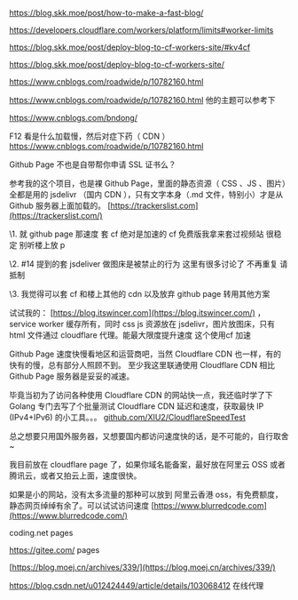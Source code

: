 https://blog.skk.moe/post/how-to-make-a-fast-blog/

https://developers.cloudflare.com/workers/platform/limits#worker-limits

https://blog.skk.moe/post/deploy-blog-to-cf-workers-site/#kv4cf

https://blog.skk.moe/post/deploy-blog-to-cf-workers-site/

https://www.cnblogs.com/roadwide/p/10782160.html

https://www.cnblogs.com/roadwide/p/10782160.html 他的主题可以参考下

https://www.cnblogs.com/bndong/

F12 看是什么加载慢，然后对症下药（ CDN ）
https://www.cnblogs.com/roadwide/p/10782160.html



Github Page 不也是自带帮你申请 SSL 证书么？

参考我的这个项目，也是裸 Github Page，里面的静态资源（ CSS 、JS 、图片）全都是用的 jsdelivr （国内 CDN ），只有文字本身（.md 文件，特别小）才是从 Github 服务器上面加载的。
[https://trackerslist.com](https://trackerslist.com/)



\1. 就 github page 那速度 套 cf 绝对是加速的 cf 免费版我拿来套过视频站 很稳定 别听楼上放 p

\2. #14 提到的套 jsdeliver 做图床是被禁止的行为 这里有很多讨论了 不再重复 请抵制

\3. 我觉得可以套 cf 和楼上其他的 cdn 以及放弃 github page 转用其他方案



试试我的： [https://blog.itswincer.com](https://blog.itswincer.com/) ，service worker 缓存所有，同时 css js 资源放在 jsdelivr，图片放图床，只有 html 文件通过 cloudflare 代理。能最大限度提升速度  这个使用cf 加速

Github Page 速度快慢看地区和运营商吧，当然 Cloudflare CDN 也一样，有的快有的慢，总有部分人照顾不到。
至少我这里联通使用 Cloudflare CDN 相比 Github Page 服务器是妥妥的减速。

毕竟当初为了访问各种使用 Cloudflare CDN 的网站快一点，我还临时学了下 Golang 专门去写了个批量测试 Cloudflare CDN 延迟和速度，获取最快 IP (IPv4+IPv6) 的小工具。。。
[github.com/XIU2/CloudflareSpeedTest](http://github.com/XIU2/CloudflareSpeedTest)

总之想要只用国外服务器，又想要国内都访问速度快的话，是不可能的，自行取舍~

我目前放在 cloudflare page 了，如果你域名能备案，最好放在阿里云 OSS 或者腾讯云，或者又拍云上面，速度很快。

如果是小的网站，没有太多流量的那种可以放到 阿里云香港 oss，有免费额度，静态网页绰绰有余了。可以试试访问速度 [https://www.blurredcode.com](https://www.blurredcode.com/)



coding.net pages



https://gitee.com/ pages



[https://blog.moej.cn/archives/339/](https://blog.moej.cn/archives/339/)

https://blog.csdn.net/u012424449/article/details/103068412 在线代理







